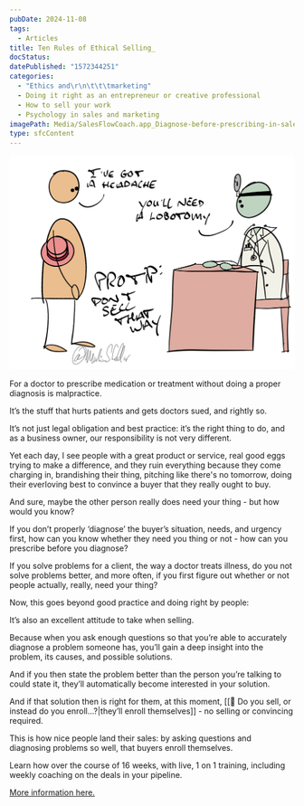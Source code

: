```yaml
---
pubDate: 2024-11-08
tags:
  - Articles
title: Ten Rules of Ethical Selling_
docStatus: 
datePublished: "1572344251"
categories:
  - "Ethics and\r\n\t\t\tmarketing"
  - Doing it right as an entrepreneur or creative professional
  - How to sell your work
  - Psychology in sales and marketing
imagePath: Media/SalesFlowCoach.app_Diagnose-before-prescribing-in-sales_MartinStellar.png
type: sfcContent
---
```


![](Media/SalesFlowCoach.app_Diagnose-before-prescribing-in-sales_MartinStellar.png)

For a doctor to prescribe medication or treatment without doing a proper diagnosis is malpractice.

It’s the stuff that hurts patients and gets doctors sued, and rightly so.

It’s not just legal obligation and best practice: it’s the right thing to do, and as a business owner, our responsibility is not very different.

Yet each day, I see people with a great product or service, real good eggs trying to make a difference, and they ruin everything because they come charging in, brandishing their thing, pitching like there's no tomorrow, doing their everloving best to convince a buyer that they really ought to buy.

And sure, maybe the other person really does need your thing - but how would you know?

If you don’t properly ‘diagnose’ the buyer’s situation, needs, and urgency first, how can you know whether they need you thing or not - how can you prescribe before you diagnose?

If you solve problems for a client, the way a doctor treats illness, do you not solve problems better, and more often, if you first figure out whether or not people actually, really, need your thing?

Now, this goes beyond good practice and doing right by people:

It’s also an excellent attitude to take when selling.

Because when you ask enough questions so that you’re able to accurately diagnose a problem someone has, you’ll gain a deep insight into the problem, its causes, and possible solutions.

And if you then state the problem better than the person you’re talking to could state it, they’ll automatically become interested in your solution.

And if that solution then is right for them, at this moment, [[📄 Do you sell, or instead do you enroll...?|they’ll enroll themselves]] - no selling or convincing required.

This is how nice people land their sales: by asking questions and diagnosing problems so well, that buyers enroll themselves. 

Learn how over the course of 16 weeks, with live, 1 on 1 training, including weekly coaching on the deals in your pipeline. 

[More information here. ](https://martinstellar.com/sales-for-nice-people-info/)
